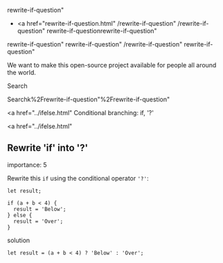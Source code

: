 rewrite-if-question"

-   <a href="rewrite-if-question.html"
    /rewrite-if-question"
    /rewrite-if-question"
    rewrite-if-questionrewrite-if-question"

<!-- -->

rewrite-if-question"
rewrite-if-question"
/rewrite-if-question"
rewrite-if-question"

We want to make this open-source project available for people all around the world.

Search

Searchk%2Frewrite-if-question"%2Frewrite-if-question" </a>

<a href="../ifelse.html" Conditional branching: if, '?'</span></a>

<a href="../ifelse.html"

## Rewrite 'if' into '?'

<span class="task__importance" title="How important is the task, from 1 to 5">importance: 5</span>

Rewrite this `if` using the conditional operator `'?'`:

    let result;

    if (a + b < 4) {
      result = 'Below';
    } else {
      result = 'Over';
    }

solution

    let result = (a + b < 4) ? 'Below' : 'Over';
